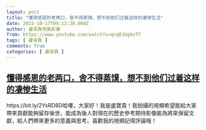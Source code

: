 ```yaml
---
layout: post
title: "懂得感恩的老两口，舍不得蒸馍，想不到他们过着这样的凄惨生活"
date: 2022-10-17T09:13:30.000Z
author: 盧保貴視覺影像
from: https://www.youtube.com/watch?v=qrqRJUgkoTY
tags: [ 盧保貴 ]
comments: True
categories: [ 盧保貴 ]
---
```

<!--1665998010000-->
[懂得感恩的老两口，舍不得蒸馍，想不到他们过着这样的凄惨生活](https://www.youtube.com/watch?v=qrqRJUgkoTY)
------

<div>
https://bit.ly/2YsRD8D哈嘍，大家好！我是盧寶貴！我拍攝的視頻希望能給大家帶來貢獻能夠留存後世，能成為後人對現在的歷史參考期待影像能為將來保留文獻，給人們帶來更多的意義與思考。喜歡我的視頻記得評論哦！
</div>
